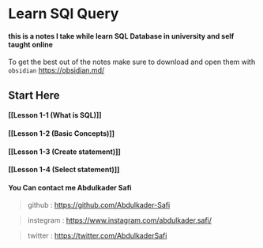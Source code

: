 # Learn SQl Query

#### this is a notes I take while learn SQL Database in university and self taught online 

 To get the best out of the notes make sure to download and open them with `obsidian`
 https://obsidian.md/


## Start Here
#### [[Lesson 1-1 (What is SQL)]]
#### [[Lesson 1-2 (Basic Concepts)]]
#### [[Lesson 1-3 (Create statement)]]
#### [[Lesson 1-4 (Select statement)]]


#### You Can contact me Abdulkader Safi
> github : https://github.com/Abdulkader-Safi

> instegram : https://www.instagram.com/abdulkader.safi/

> twitter : https://twitter.com/AbdulkaderSafi
